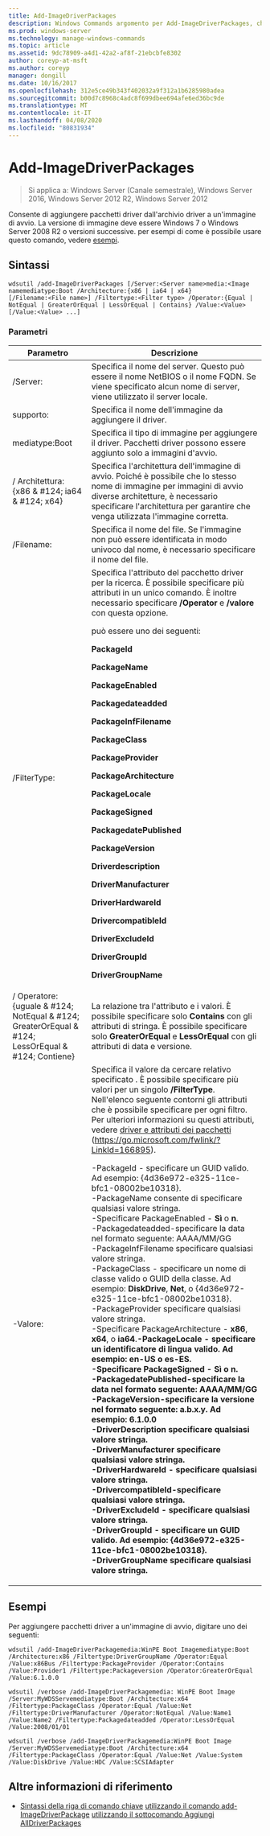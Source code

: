 ```yaml
---
title: Add-ImageDriverPackages
description: Windows Commands argomento per Add-ImageDriverPackages, che aggiunge pacchetti driver dall'archivio driver a un'immagine di avvio.
ms.prod: windows-server
ms.technology: manage-windows-commands
ms.topic: article
ms.assetid: 9dc78909-a4d1-42a2-af8f-21ebcbfe8302
author: coreyp-at-msft
ms.author: coreyp
manager: dongill
ms.date: 10/16/2017
ms.openlocfilehash: 312e5ce49b343f402032a9f312a1b6285980adea
ms.sourcegitcommit: b00d7c8968c4adc8f699dbee694afe6ed36bc9de
ms.translationtype: MT
ms.contentlocale: it-IT
ms.lasthandoff: 04/08/2020
ms.locfileid: "80831934"
---
```

# <a name="add-imagedriverpackages"></a>Add-ImageDriverPackages

>Si applica a: Windows Server (Canale semestrale), Windows Server 2016, Windows Server 2012 R2, Windows Server 2012

Consente di aggiungere pacchetti driver dall'archivio driver a un'immagine di avvio. La versione di immagine deve essere Windows 7 o Windows Server 2008 R2 o versioni successive.
per esempi di come è possibile usare questo comando, vedere [esempi](#BKMK_examples).

## <a name="syntax"></a>Sintassi
```
wdsutil /add-ImageDriverPackages [/Server:<Server name>media:<Image namemediatype:Boot /Architecture:{x86 | ia64 | x64} 
[/Filename:<File name>] /Filtertype:<Filter type> /Operator:{Equal | NotEqual | GreaterOrEqual | LessOrEqual | Contains} /Value:<Value> [/Value:<Value> ...]
```
### <a name="parameters"></a>Parametri

|                                         Parametro                                          |                                                                                                                                                                                                                                                                                                                                                                                                                                                                                                                                                                                                                                                                                                                                                                                                                                                                                                              Descrizione                                                                                                                                                                                                                                                                                                                                                                                                                                                                                                                                                                                                                                                                                                                                                                                                                                                                                                               |
|--------------------------------------------------------------------------------------------|----------------------------------------------------------------------------------------------------------------------------------------------------------------------------------------------------------------------------------------------------------------------------------------------------------------------------------------------------------------------------------------------------------------------------------------------------------------------------------------------------------------------------------------------------------------------------------------------------------------------------------------------------------------------------------------------------------------------------------------------------------------------------------------------------------------------------------------------------------------------------------------------------------------------------------------------------------------------------------------------------------------------------------------------------------------------------------------------------------------------------------------------------------------------------------------------------------------------------------------------------------------------------------------------------------------------------------------------------------------------------------------------------------------------------------------------------------------------------------------------------------------------------------------------------------------------------------------------------------------------------------------------------------------------------------------------------------------------------------------------------------------------------------------------------------------------------------------|
|                                   /Server:<Server name>                                    |                                                                                                                                                                                                                                                                                                                                                                                                                                                                                                                                                                                                                                                                                                                                                                                                                                                 Specifica il nome del server. Questo può essere il nome NetBIOS o il nome FQDN. Se viene specificato alcun nome di server, viene utilizzato il server locale.                                                                                                                                                                                                                                                                                                                                                                                                                                                                                                                                                                                                                                                                                                                                                                                                                                                  |
|                                     supporto:<Image name>                                     |                                                                                                                                                                                                                                                                                                                                                                                                                                                                                                                                                                                                                                                                                                                                                                                                                                                                                         Specifica il nome dell'immagine da aggiungere il driver.                                                                                                                                                                                                                                                                                                                                                                                                                                                                                                                                                                                                                                                                                                                                                                                                                                                                                          |
|                                       mediatype:Boot                                       |                                                                                                                                                                                                                                                                                                                                                                                                                                                                                                                                                                                                                                                                                                                                                                                                                                                                  Specifica il tipo di immagine per aggiungere il driver. Pacchetti driver possono essere aggiunto solo a immagini d'avvio.                                                                                                                                                                                                                                                                                                                                                                                                                                                                                                                                                                                                                                                                                                                                                                                                                                                                   |
|                         / Architettura: {x86 & #124; ia64 & #124; x64}                         |                                                                                                                                                                                                                                                                                                                                                                                                                                                                                                                                                                                                                                                                                                                                                                                                         Specifica l'architettura dell'immagine di avvio. Poiché è possibile che lo stesso nome di immagine per immagini di avvio diverse architetture, è necessario specificare l'architettura per garantire che venga utilizzata l'immagine corretta.                                                                                                                                                                                                                                                                                                                                                                                                                                                                                                                                                                                                                                                                                                                                                                                                          |
|                                   /Filename:<File name>                                    |                                                                                                                                                                                                                                                                                                                                                                                                                                                                                                                                                                                                                                                                                                                                                                                                                                                             Specifica il nome del file. Se l'immagine non può essere identificata in modo univoco dal nome, è necessario specificare il nome del file.                                                                                                                                                                                                                                                                                                                                                                                                                                                                                                                                                                                                                                                                                                                                                                                                                                                              |
|                                 /FilterType:<Filter type>                                  |                                                                                                                                                                                                                                                                                                                                                                                                                                                                                     Specifica l'attributo del pacchetto driver per la ricerca. È possibile specificare più attributi in un unico comando. È inoltre necessario specificare **/Operator** e **/valore** con questa opzione.<p><Filter type> può essere uno dei seguenti:<p>**PackageId**<p>**PackageName**<p>**PackageEnabled**<p>**Packagedateadded**<p>**PackageInfFilename**<p>**PackageClass**<p>**PackageProvider**<p>**PackageArchitecture**<p>**PackageLocale**<p>**PackageSigned**<p>**PackagedatePublished**<p>**PackageVersion**<p>**Driverdescription**<p>**DriverManufacturer**<p>**DriverHardwareId**<p>**DrivercompatibleId**<p>**DriverExcludeId**<p>**DriverGroupId**<p>**DriverGroupName**                                                                                                                                                                                                                                                                                                                                                                                                                                                                                     |
| / Operatore: {uguale & #124; NotEqual & #124; GreaterOrEqual & #124; LessOrEqual & #124; Contiene} |                                                                                                                                                                                                                                                                                                                                                                                                                                                                                                                                                                                                                                                                                                                                                                                                             La relazione tra l'attributo e i valori. È possibile specificare solo **Contains** con gli attributi di stringa. È possibile specificare solo **GreaterOrEqual** e **LessOrEqual** con gli attributi di data e versione.                                                                                                                                                                                                                                                                                                                                                                                                                                                                                                                                                                                                                                                                                                                                                                                                             |
|                                       -Valore:<Value>                                       | Specifica il valore da cercare relativo specificato <attribute>. È possibile specificare più valori per un singolo **/FilterType**. Nell'elenco seguente contorni gli attributi che è possibile specificare per ogni filtro. Per ulteriori informazioni su questi attributi, vedere [driver e attributi dei pacchetti](https://go.microsoft.com/fwlink/?LinkId=166895) (<https://go.microsoft.com/fwlink/?LinkId=166895>).<p>-PackageId - specificare un GUID valido. Ad esempio: {4d36e972-e325-11ce-bfc1-08002be10318}.<br />-PackageName consente di specificare qualsiasi valore stringa.<br />-Specificare PackageEnabled - **Sì** o **n**.<br />-Packagedateadded-specificare la data nel formato seguente: AAAA/MM/GG<br />-PackageInfFilename specificare qualsiasi valore stringa.<br />-PackageClass - specificare un nome di classe valido o GUID della classe. Ad esempio: **DiskDrive**, **Net**, o {4d36e972-e325-11ce-bfc1-08002be10318}.<br />-PackageProvider specificare qualsiasi valore stringa.<br />-Specificare PackageArchitecture - **x86**,  **x64**, o **ia64**.<b />-PackageLocale - specificare un identificatore di lingua valido. Ad esempio: **en-US** o **es-ES**.<br />-Specificare PackageSigned - **Sì** o **n**.<br />-PackagedatePublished-specificare la data nel formato seguente: AAAA/MM/GG<br />-PackageVersion-specificare la versione nel formato seguente: a.b.x.y. Ad esempio: 6.1.0.0<br />-DriverDescription specificare qualsiasi valore stringa.<br />-DriverManufacturer specificare qualsiasi valore stringa.<br />-DriverHardwareId - specificare qualsiasi valore stringa.<br />-DrivercompatibleId-specificare qualsiasi valore stringa.<br />-DriverExcludeId - specificare qualsiasi valore stringa.<br />-DriverGroupId - specificare un GUID valido. Ad esempio: {4d36e972-e325-11ce-bfc1-08002be10318}.<br />-DriverGroupName specificare qualsiasi valore stringa. |

## <a name="examples"></a><a name=BKMK_examples></a>Esempi
Per aggiungere pacchetti driver a un'immagine di avvio, digitare uno dei seguenti:
```
wdsutil /add-ImageDriverPackagemedia:WinPE Boot Imagemediatype:Boot /Architecture:x86 /Filtertype:DriverGroupName /Operator:Equal /Value:x86Bus /Filtertype:PackageProvider /Operator:Contains /Value:Provider1 /Filtertype:Packageversion /Operator:GreaterOrEqual /Value:6.1.0.0
```
```
wdsutil /verbose /add-ImageDriverPackagemedia: WinPE Boot Image /Server:MyWDSServemediatype:Boot /Architecture:x64 /Filtertype:PackageClass /Operator:Equal /Value:Net /Filtertype:DriverManufacturer /Operator:NotEqual /Value:Name1 /Value:Name2 /Filtertype:Packagedateadded /Operator:LessOrEqual /Value:2008/01/01
```
```
wdsutil /verbose /add-ImageDriverPackagemedia:WinPE Boot Image /Server:MyWDSServemediatype:Boot /Architecture:x64 /Filtertype:PackageClass /Operator:Equal /Value:Net /Value:System /Value:DiskDrive /Value:HDC /Value:SCSIAdapter
```
## <a name="additional-references"></a>Altre informazioni di riferimento
- [Sintassi della riga di comando chiave](command-line-syntax-key.md)
[utilizzando il comando add-ImageDriverPackage](using-the-add-imagedriverpackage-command.md)
[utilizzando il sottocomando Aggiungi AllDriverPackages](using-the-add-alldriverpackages-subcommand.md)
